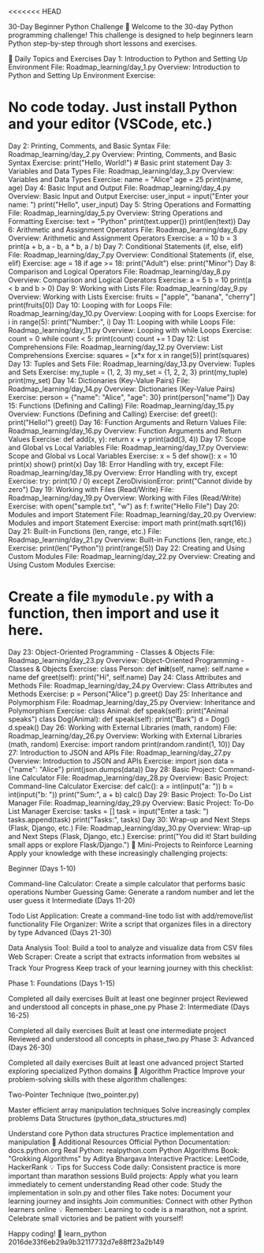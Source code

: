<<<<<<< HEAD

30-Day Beginner Python Challenge 🐍
Welcome to the 30-day Python programming challenge! This challenge is designed to help beginners learn Python step-by-step through short lessons and exercises.

📅 Daily Topics and Exercises
Day 1: Introduction to Python and Setting Up Environment
File: Roadmap_learning/day_1.py
Overview: Introduction to Python and Setting Up Environment
Exercise:
# No code today. Just install Python and your editor (VSCode, etc.)
Day 2: Printing, Comments, and Basic Syntax
File: Roadmap_learning/day_2.py
Overview: Printing, Comments, and Basic Syntax
Exercise:
print("Hello, World!")  # Basic print statement
Day 3: Variables and Data Types
File: Roadmap_learning/day_3.py
Overview: Variables and Data Types
Exercise:
name = "Alice"
age = 25
print(name, age)
Day 4: Basic Input and Output
File: Roadmap_learning/day_4.py
Overview: Basic Input and Output
Exercise:
user_input = input("Enter your name: ")
print("Hello", user_input)
Day 5: String Operations and Formatting
File: Roadmap_learning/day_5.py
Overview: String Operations and Formatting
Exercise:
text = "Python"
print(text.upper())
print(len(text))
Day 6: Arithmetic and Assignment Operators
File: Roadmap_learning/day_6.py
Overview: Arithmetic and Assignment Operators
Exercise:
a = 10
b = 3
print(a + b, a - b, a * b, a / b)
Day 7: Conditional Statements (if, else, elif)
File: Roadmap_learning/day_7.py
Overview: Conditional Statements (if, else, elif)
Exercise:
age = 18
if age >= 18:
    print("Adult")
else:
    print("Minor")
Day 8: Comparison and Logical Operators
File: Roadmap_learning/day_8.py
Overview: Comparison and Logical Operators
Exercise:
a = 5
b = 10
print(a < b and b > 0)
Day 9: Working with Lists
File: Roadmap_learning/day_9.py
Overview: Working with Lists
Exercise:
fruits = ["apple", "banana", "cherry"]
print(fruits[0])
Day 10: Looping with for Loops
File: Roadmap_learning/day_10.py
Overview: Looping with for Loops
Exercise:
for i in range(5):
    print("Number:", i)
Day 11: Looping with while Loops
File: Roadmap_learning/day_11.py
Overview: Looping with while Loops
Exercise:
count = 0
while count < 5:
    print(count)
    count += 1
Day 12: List Comprehensions
File: Roadmap_learning/day_12.py
Overview: List Comprehensions
Exercise:
squares = [x*x for x in range(5)]
print(squares)
Day 13: Tuples and Sets
File: Roadmap_learning/day_13.py
Overview: Tuples and Sets
Exercise:
my_tuple = (1, 2, 3)
my_set = {1, 2, 2, 3}
print(my_tuple)
print(my_set)
Day 14: Dictionaries (Key-Value Pairs)
File: Roadmap_learning/day_14.py
Overview: Dictionaries (Key-Value Pairs)
Exercise:
person = {"name": "Alice", "age": 30}
print(person["name"])
Day 15: Functions (Defining and Calling)
File: Roadmap_learning/day_15.py
Overview: Functions (Defining and Calling)
Exercise:
def greet():
    print("Hello!")
greet()
Day 16: Function Arguments and Return Values
File: Roadmap_learning/day_16.py
Overview: Function Arguments and Return Values
Exercise:
def add(x, y):
    return x + y
print(add(3, 4))
Day 17: Scope and Global vs Local Variables
File: Roadmap_learning/day_17.py
Overview: Scope and Global vs Local Variables
Exercise:
x = 5
def show():
    x = 10
    print(x)
show()
print(x)
Day 18: Error Handling with try, except
File: Roadmap_learning/day_18.py
Overview: Error Handling with try, except
Exercise:
try:
    print(10 / 0)
except ZeroDivisionError:
    print("Cannot divide by zero")
Day 19: Working with Files (Read/Write)
File: Roadmap_learning/day_19.py
Overview: Working with Files (Read/Write)
Exercise:
with open("sample.txt", "w") as f:
    f.write("Hello File")
Day 20: Modules and import Statement
File: Roadmap_learning/day_20.py
Overview: Modules and import Statement
Exercise:
import math
print(math.sqrt(16))
Day 21: Built-in Functions (len, range, etc.)
File: Roadmap_learning/day_21.py
Overview: Built-in Functions (len, range, etc.)
Exercise:
print(len("Python"))
print(range(5))
Day 22: Creating and Using Custom Modules
File: Roadmap_learning/day_22.py
Overview: Creating and Using Custom Modules
Exercise:
# Create a file `mymodule.py` with a function, then import and use it here.
Day 23: Object-Oriented Programming - Classes & Objects
File: Roadmap_learning/day_23.py
Overview: Object-Oriented Programming - Classes & Objects
Exercise:
class Person:
    def __init__(self, name):
        self.name = name
    def greet(self):
        print("Hi", self.name)
Day 24: Class Attributes and Methods
File: Roadmap_learning/day_24.py
Overview: Class Attributes and Methods
Exercise:
p = Person("Alice")
p.greet()
Day 25: Inheritance and Polymorphism
File: Roadmap_learning/day_25.py
Overview: Inheritance and Polymorphism
Exercise:
class Animal:
    def speak(self):
        print("Animal speaks")
class Dog(Animal):
    def speak(self):
        print("Bark")
d = Dog()
d.speak()
Day 26: Working with External Libraries (math, random)
File: Roadmap_learning/day_26.py
Overview: Working with External Libraries (math, random)
Exercise:
import random
print(random.randint(1, 10))
Day 27: Introduction to JSON and APIs
File: Roadmap_learning/day_27.py
Overview: Introduction to JSON and APIs
Exercise:
import json
data = {"name": "Alice"}
print(json.dumps(data))
Day 28: Basic Project: Command-line Calculator
File: Roadmap_learning/day_28.py
Overview: Basic Project: Command-line Calculator
Exercise:
def calc():
    a = int(input("a: "))
    b = int(input("b: "))
    print("Sum:", a + b)
calc()
Day 29: Basic Project: To-Do List Manager
File: Roadmap_learning/day_29.py
Overview: Basic Project: To-Do List Manager
Exercise:
tasks = []
task = input("Enter a task: ")
tasks.append(task)
print("Tasks:", tasks)
Day 30: Wrap-up and Next Steps (Flask, Django, etc.)
File: Roadmap_learning/day_30.py
Overview: Wrap-up and Next Steps (Flask, Django, etc.)
Exercise:
print("You did it! Start building small apps or explore Flask/Django.")
🧩 Mini-Projects to Reinforce Learning
Apply your knowledge with these increasingly challenging projects:

Beginner (Days 1-10)

Command-line Calculator: Create a simple calculator that performs basic operations
Number Guessing Game: Generate a random number and let the user guess it
Intermediate (Days 11-20)

Todo List Application: Create a command-line todo list with add/remove/list functionality
File Organizer: Write a script that organizes files in a directory by type
Advanced (Days 21-30)

Data Analysis Tool: Build a tool to analyze and visualize data from CSV files
Web Scraper: Create a script that extracts information from websites
📊 Track Your Progress
Keep track of your learning journey with this checklist:

Phase 1: Foundations (Days 1-15)

Completed all daily exercises
Built at least one beginner project
Reviewed and understood all concepts in phase_one.py
Phase 2: Intermediate (Days 16-25)

Completed all daily exercises
Built at least one intermediate project
Reviewed and understood all concepts in phase_two.py
Phase 3: Advanced (Days 26-30)

Completed all daily exercises
Built at least one advanced project
Started exploring specialized Python domains
🧠 Algorithm Practice
Improve your problem-solving skills with these algorithm challenges:

Two-Pointer Technique (two_pointer.py)

Master efficient array manipulation techniques
Solve increasingly complex problems
Data Structures (python_data_structures.md)

Understand core Python data structures
Practice implementation and manipulation
📘 Additional Resources
Official Python Documentation: docs.python.org
Real Python: realpython.com
Python Algorithms Book: "Grokking Algorithms" by Aditya Bhargava
Interactive Practice: LeetCode, HackerRank
💡 Tips for Success
Code daily: Consistent practice is more important than marathon sessions
Build projects: Apply what you learn immediately to cement understanding
Read other code: Study the implementation in soln.py and other files
Take notes: Document your learning journey and insights
Join communities: Connect with other Python learners online
💡 Remember: Learning to code is a marathon, not a sprint. Celebrate small victories and be patient with yourself!

Happy coding! 🚀
learn_python
2016de33f6eb29a9b32117732d7e88ff23a2b149